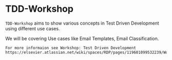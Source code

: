 # TDD-Workshop

`TDD-Workshop` aims to show various concepts in Test Driven Development using different use cases.

We will be covering Use cases like Email Templates, Email Classification.

```
For more informaion see Workshop: Test Driven Development https://elsevier.atlassian.net/wiki/spaces/RDP/pages/119601099532239/Workshop+Test+Driven+Development
```